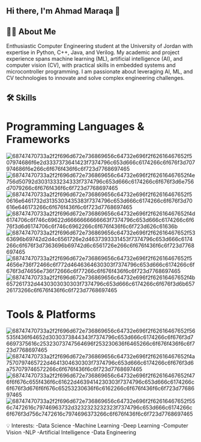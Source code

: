 ## Hi there, I'm Ahmad Maraqa 👋

## 👨‍💻 About Me

Enthusiastic Computer Engineering student at the University of Jordan with expertise in Python, C++, Java, and Verilog. My academic and project experience spans machine learning (ML), artificial intelligence (AI), and computer vision (CV), with practical skills in embedded systems and microcontroller programming. I am passionate about leveraging AI, ML, and CV technologies to innovate and solve complex engineering challenges.

## 🛠️ Skills

# Programming Languages & Frameworks

![68747470733a2f2f696d672e736869656c64732e696f2f62616467652f507974686f6e2d3337373641423f7374796c653d666c6174266c6f676f3d707974686f6e266c6f676f436f6c6f723d7768697465](https://github.com/user-attachments/assets/cce09cce-686b-4291-87d1-4ae2654b7d97)
![68747470733a2f2f696d672e736869656c64732e696f2f62616467652f4e756d50792d3031333234333f7374796c653d666c6174266c6f676f3d6e756d7079266c6f676f436f6c6f723d7768697465](https://github.com/user-attachments/assets/691f8e37-bf46-4019-ae68-3ccbe6a9c642)
![68747470733a2f2f696d672e736869656c64732e696f2f62616467652f50616e6461732d3135303435383f7374796c653d666c6174266c6f676f3d70616e646173266c6f676f436f6c6f723d7768697465](https://github.com/user-attachments/assets/9e2b28f2-5e10-4370-bc5d-5b8d4a668d93)
![68747470733a2f2f696d672e736869656c64732e696f2f62616467652f4d6174706c6f746c69622d6666666666663f7374796c653d666c6174266c6f676f3d6d6174706c6f746c6962266c6f676f436f6c6f723d626c61636b](https://github.com/user-attachments/assets/0f1703ea-c73f-4c52-976e-430411e7bf06)
![68747470733a2f2f696d672e736869656c64732e696f2f62616467652f5363696b69742d2d4c6561726e2d4637393331453f7374796c653d666c6174266c6f676f3d7363696b69742d6c6561726e266c6f676f436f6c6f723d7768697465](https://github.com/user-attachments/assets/4dca0604-905b-4360-b325-ac1bdd5854d2)
![68747470733a2f2f696d672e736869656c64732e696f2f62616467652f54656e736f72466c6f772d4646364630303f7374796c653d666c6174266c6f676f3d74656e736f72666c6f77266c6f676f436f6c6f723d7768697465](https://github.com/user-attachments/assets/76a9ec62-9edb-4a78-90df-2a4ea62e9a06)
![68747470733a2f2f696d672e736869656c64732e696f2f62616467652f4b657261732d4430303030303f7374796c653d666c6174266c6f676f3d6b65726173266c6f676f436f6c6f723d7768697465](https://github.com/user-attachments/assets/d90a693a-8ed5-4a0b-9a8b-1f8411d461c7)


# Tools & Platforms
![68747470733a2f2f696d672e736869656c64732e696f2f62616467652f56535f436f64652d3030373844343f7374796c653d666c6174266c6f676f3d76697375616c25323073747564696f253230636f6465266c6f676f436f6c6f723d7768697465](https://github.com/user-attachments/assets/3b3a253f-3e0c-4684-ac1b-04a3f703c988)
![68747470733a2f2f696d672e736869656c64732e696f2f62616467652f4a7570797465722d4641304630303f7374796c653d666c6174266c6f676f3d6a757079746572266c6f676f436f6c6f723d7768697465](https://github.com/user-attachments/assets/b23d79c4-351e-4cce-8920-890dfc7b52ce)
![68747470733a2f2f696d672e736869656c64732e696f2f62616467652f476f6f676c655f436f6c61622d4639414230303f7374796c653d666c6174266c6f676f3d676f6f676c65253230636f6c6162266c6f676f436f6c6f723d7768697465](https://github.com/user-attachments/assets/85bafb65-9b38-4718-a6b4-d97b7ee9c5eb)
![68747470733a2f2f696d672e736869656c64732e696f2f62616467652f556c7472616c79746963732d3232323232323f7374796c653d666c6174266c6f676f3d756c7472616c7974696373266c6f676f436f6c6f723d7768697465](https://github.com/user-attachments/assets/0ea7c22b-192b-4989-981d-da907745ab2c)


💡 Interests:
-Data Science
-Machine Learning
-Deep Learning
-Computer Vision
-NLP
-Artificial Intelligence
-Data Engineering
